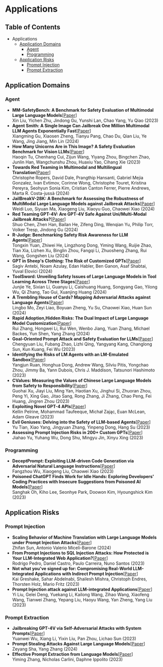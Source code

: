 # Applications
## Table of Contents
- Applications
	 - [Application Domains](#application-domains)
		 - [Agent](#agent)
		 - [Programming](#programming)
	 - [Application Risks](#application-risks)
		 - [Prompt Injection](#prompt-injection)
		 - [Prompt Extraction](#prompt-extraction)
## Application Domains
### Agent
- **MM-SafetyBench: A Benchmark for Safety Evaluation of Multimodal Large Language Models**\[[Paper](https://arxiv.org/abs/2311.176)\] <br />
Xin Liu, Yichen Zhu, Jindong Gu, Yunshi Lan, Chao Yang, Yu Qiao (2023)<br />
- **Agent Smith: A Single Image Can Jailbreak One Million Multimodal LLM Agents Exponentially Fast**\[[Paper](https://arxiv.org/abs/2402.08567)\] <br />
Xiangming Gu, Xiaosen Zheng, Tianyu Pang, Chao Du, Qian Liu, Ye Wang, Jing Jiang, Min Lin (2024)<br />
- **How Many Unicorns Are in This Image? A Safety Evaluation Benchmark for Vision LLMs**\[[Paper](https://arxiv.org/abs/2311.16101)\] <br />
Haoqin Tu, Chenhang Cui, Zijun Wang, Yiyang Zhou, Bingchen Zhao, Junlin Han, Wangchunshu Zhou, Huaxiu Yao, Cihang Xie (2023)<br />
- **Towards Red Teaming in Multimodal and Multilingual Translation**\[[Paper](https://arxiv.org/abs/2401.16247)\] <br />
Christophe Ropers, David Dale, Prangthip Hansanti, Gabriel Mejia Gonzalez, Ivan Evtimov, Corinne Wong, Christophe Touret, Kristina Pereyra, Seohyun Sonia Kim, Cristian Canton Ferrer, Pierre Andrews, Marta R. Costa-jussà (2024)<br />
- **JailBreakV-28K: A Benchmark for Assessing the Robustness of MultiModal Large Language Models against Jailbreak Attacks**\[[Paper](https://arxiv.org/abs/2404.03027)\] <br />
Weidi Luo, Siyuan Ma, Xiaogeng Liu, Xiaoyu Guo, Chaowei Xiao (2024)<br />
- **Red Teaming GPT-4V: Are GPT-4V Safe Against Uni/Multi-Modal Jailbreak Attacks?**\[[Paper](https://arxiv.org/abs/2404.03411)\] <br />
Shuo Chen, Zhen Han, Bailan He, Zifeng Ding, Wenqian Yu, Philip Torr, Volker Tresp, Jindong Gu (2024)<br />
- **R-Judge: Benchmarking Safety Risk Awareness for LLM Agents**\[[Paper](https://arxiv.org/abs/2401.10019)\] <br />
Tongxin Yuan, Zhiwei He, Lingzhong Dong, Yiming Wang, Ruijie Zhao, Tian Xia, Lizhen Xu, Binglin Zhou, Fangqi Li, Zhuosheng Zhang, Rui Wang, Gongshen Liu (2024)<br />
- **GPT in Sheep's Clothing: The Risk of Customized GPTs**\[[Paper](https://arxiv.org/abs/2401.09075)\] <br />
Sagiv Antebi, Noam Azulay, Edan Habler, Ben Ganon, Asaf Shabtai, Yuval Elovici (2024)<br />
- **ToolSword: Unveiling Safety Issues of Large Language Models in Tool Learning Across Three Stages**\[[Paper](https://arxiv.org/abs/2402.10753)\] <br />
Junjie Ye, Sixian Li, Guanyu Li, Caishuang Huang, Songyang Gao, Yilong Wu, Qi Zhang, Tao Gui, Xuanjing Huang (2024)<br />
- **A Trembling House of Cards? Mapping Adversarial Attacks against Language Agents**\[[Paper](https://arxiv.org/abs/2402.10196)\] <br />
Lingbo Mo, Zeyi Liao, Boyuan Zheng, Yu Su, Chaowei Xiao, Huan Sun (2024)<br />
- **Rapid Adoption,Hidden Risks: The Dual Impact of Large Language Model Customization**\[[Paper](https://arxiv.org/abs/2402.09179)\] <br />
Rui Zhang, Hongwei Li, Rui Wen, Wenbo Jiang, Yuan Zhang, Michael Backes, Yun Shen, Yang Zhang (2024)<br />
- **Goal-Oriented Prompt Attack and Safety Evaluation for LLMs**\[[Paper](https://arxiv.org/abs/2309.1183)\] <br />
Chengyuan Liu, Fubang Zhao, Lizhi Qing, Yangyang Kang, Changlong Sun, Kun Kuang, Fei Wu (2023)<br />
- **Identifying the Risks of LM Agents with an LM-Emulated Sandbox**\[[Paper](https://arxiv.org/abs/2309.15817)\] <br />
Yangjun Ruan, Honghua Dong, Andrew Wang, Silviu Pitis, Yongchao Zhou, Jimmy Ba, Yann Dubois, Chris J. Maddison, Tatsunori Hashimoto (2023)<br />
- **CValues: Measuring the Values of Chinese Large Language Models from Safety to Responsibility**\[[Paper](https://arxiv.org/abs/2307.09705)\] <br />
Guohai Xu, Jiayi Liu, Ming Yan, Haotian Xu, Jinghui Si, Zhuoran Zhou, Peng Yi, Xing Gao, Jitao Sang, Rong Zhang, Ji Zhang, Chao Peng, Fei Huang, Jingren Zhou (2023)<br />
- **Exploiting Novel GPT-4 APIs**\[[Paper](https://arxiv.org/abs/2312.14302)\] <br />
Kellin Pelrine, Mohammad Taufeeque, Michał Zając, Euan McLean, Adam Gleave (2023)<br />
- **Evil Geniuses: Delving into the Safety of LLM-based Agents**\[[Paper](https://arxiv.org/abs/2311.11855)\] <br />
Yu Tian, Xiao Yang, Jingyuan Zhang, Yinpeng Dong, Hang Su (2023)<br />
- **Assessing Prompt Injection Risks in 200+ Custom GPTs**\[[Paper](https://arxiv.org/abs/2311.11538)\] <br />
Jiahao Yu, Yuhang Wu, Dong Shu, Mingyu Jin, Xinyu Xing (2023)<br />
### Programming
- **DeceptPrompt: Exploiting LLM-driven Code Generation via Adversarial Natural Language Instructions**\[[Paper](https://arxiv.org/abs/2312.0473)\] <br />
Fangzhou Wu, Xiaogeng Liu, Chaowei Xiao (2023)<br />
- **Poisoned ChatGPT Finds Work for Idle Hands: Exploring Developers' Coding Practices with Insecure Suggestions from Poisoned AI Models**\[[Paper](https://arxiv.org/abs/2312.06227)\] <br />
Sanghak Oh, Kiho Lee, Seonhye Park, Doowon Kim, Hyoungshick Kim (2023)<br />
## Application Risks
### Prompt Injection
- **Scaling Behavior of Machine Translation with Large Language Models under Prompt Injection Attacks**\[[Paper](https://arxiv.org/abs/2403.09832)\] <br />
Zhifan Sun, Antonio Valerio Miceli-Barone (2024)<br />
- **From Prompt Injections to SQL Injection Attacks: How Protected is Your LLM-Integrated Web Application?**\[[Paper](https://arxiv.org/abs/2308.0199)\] <br />
Rodrigo Pedro, Daniel Castro, Paulo Carreira, Nuno Santos (2023)<br />
- **Not what you've signed up for: Compromising Real-World LLM-Integrated Applications with Indirect Prompt Injection**\[[Paper](https://arxiv.org/abs/2302.12173)\] <br />
Kai Greshake, Sahar Abdelnabi, Shailesh Mishra, Christoph Endres, Thorsten Holz, Mario Fritz (2023)<br />
- **Prompt Injection attack against LLM-integrated Applications**\[[Paper](https://arxiv.org/abs/2306.05499)\] <br />
Yi Liu, Gelei Deng, Yuekang Li, Kailong Wang, Zihao Wang, Xiaofeng Wang, Tianwei Zhang, Yepang Liu, Haoyu Wang, Yan Zheng, Yang Liu (2023)<br />
### Prompt Extraction
- **Jailbreaking GPT-4V via Self-Adversarial Attacks with System Prompts**\[[Paper](https://arxiv.org/abs/2311.09127)\] <br />
Yuanwei Wu, Xiang Li, Yixin Liu, Pan Zhou, Lichao Sun (2023)<br />
- **Prompt Stealing Attacks Against Large Language Models**\[[Paper](https://arxiv.org/abs/2402.12959)\] <br />
Zeyang Sha, Yang Zhang (2024)<br />
- **Effective Prompt Extraction from Language Models**\[[Paper](https://arxiv.org/abs/2307.06865)\] <br />
Yiming Zhang, Nicholas Carlini, Daphne Ippolito (2023)<br />